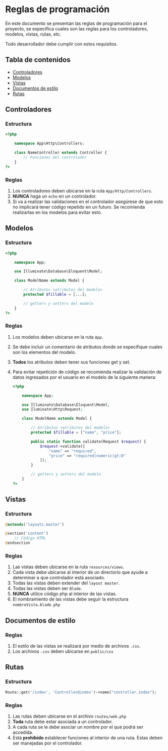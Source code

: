 # Reglas de programación

En este documento se presentan las reglas de programación para el proyecto, se específica cuales son las reglas para los controladores, modelos, vistas, rutas, etc. 

Todo desarrollador debe cumplir con estos requisitos.

## Tabla de contenidos
* [Controladores](#controladores)
* [Modelos](#modelos)
* [Vistas](#vistas)
* [Documentos de estilo](#documentos-de-estilo)
* [Rutas](#rutas)

## Controladores

### Estructura

```php
<?php

    namespace App\Http\Controllers;

    class NameController extends Controller {
        // Funciones del controlador
    }
?>
```

### Reglas

1) Los controladores deben ubicarse en la ruta ```App/Http/Controllers```.
2) **NUNCA** haga un ```echo``` en un controlador.
3) Si va a realizar las validaciones en el controlador asegúrese de que esto no implicará tener código repetido en un futuro. Se recomienda realizarlas en los modelos para evitar esto.

## Modelos

### Estructura

```php
<?php

    namespace App;

    use Illuminate\Database\Eloquent\Model;

    class ModelName extends Model {

        // Atributos <atributos del modelo>
        protected $fillable = [...];

        // getters y setters del modelo
    }
?>
```

### Reglas

1) Los modelos deben ubicarse en la ruta ```App```.
2) Se debe incluir un comentario de atributos donde se especifique cuales son los elementos del modelo.
3) **Todos** los atributos deben tener sus funciones get y set.
4) Para evitar repetición de código se recomienda realizar la validación de datos ingresados por el usuario en el modelo de la siguiente manera:

    ```php
    <?php

        namespace App;

        use Illuminate\Database\Eloquent\Model;
        use Iluminate\Http\Request;

        class ModelName extends Model {

            // Atributos <atributos del modelo>
            protected $fillable = ["name", "price"];

            public static function validate(Request $request) {
                $request->validate([
                    "name" => "required",
                    "price" => "required|numeric|gt:0"
                ]);
            }

            // getters y setters del modelo
        }
    ?>
    ```

## Vistas

### Estructura

```php
@extends('layouts.master')

@section('content')
    // Código HTML
@endsection
```

### Reglas

1) Las vistas deben ubicarse en la ruta ```resources/views```.
2) Cada vista debe ubicarse al interior de un directorio que ayude a determinar a que controlador está asociado.
3) Todas las vistas deben extender del ```layout master```.
4) Todas las vistas deben ser ```Blade```.
5) **NUNCA** utilice código php al interior de las vistas.
6) El nombramiento de las vistas debe seguir la estructura ```nombreVista.blade.php``` 

## Documentos de estilo

### Reglas

1) El estilo de las vistas se realizará por medio de archivos ```.css```.
2) Los archivos ```.csv``` deben ubicarse en ```public/css```

## Rutas

### Estructura

```php
Route::get('/index', 'Controller@index')->name("controller.index");
```

### Reglas

1) Las rutas deben ubicarse en el archivo ```routes/web.php```
2) **Toda** ruta debe estar asociada a un controlador.
3) A cada ruta se le debe asociar un nombre por el que podrá ser accedida.
4) Está **prohibido** establecer funciones al interior de una ruta. Estas deben ser manejadas por el controlador.